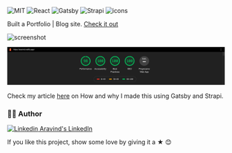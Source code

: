 ![MIT](https://img.shields.io/badge/License-MIT-628AFF?style=flat&logo=license)
![React](https://img.shields.io/badge/using-React-5BADFF?style=flat&logo=react)
![Gatsby](https://img.shields.io/badge/using-Gatsby-ee6c8f?style=flat&logo=gatsby)
![Strapi](https://img.shields.io/badge/using-Strapi-5BFFCB?style=flat&logo=strapi)
![icons](https://img.shields.io/badge/icons-fontawesome-EE85EE?style=flat&logo=font-awesome)

Built a Portfolio | Blog site. [Check it out](http://aravind.netlify.com/)

![screenshot](https://aravind.netlify.app/twitter-img.png)

![lighthouse_score](https://github.com/aravind-alpha/devFolio/blob/master/Portfolio%20Score.png)

Check my article [here](https://aravind.netlify.app/blogs/how-i-made-my-portfolio-blog-site) on How and why I made this using Gatsby and Strapi.

### 👨‍🍳 Author

[![Linkedin](https://i.stack.imgur.com/gVE0j.png) Aravind's LinkedIn](https://www.linkedin.com/in/aravind-alpha)

If you like this project, show some love by giving it a ★ 😊
